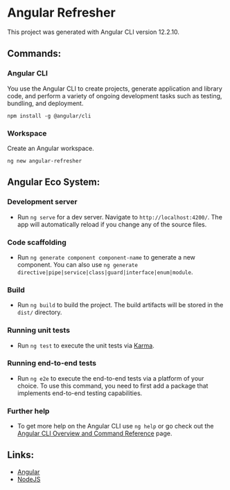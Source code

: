 # Angular Refresher

This project was generated with Angular CLI version 12.2.10.

## Commands:

### Angular CLI 

You use the Angular CLI to create projects, generate application and library code, and perform a variety of ongoing development tasks such as testing, bundling, and deployment.

```
npm install -g @angular/cli 
```

### Workspace

Create an Angular workspace.

```
ng new angular-refresher
```

## Angular Eco System:

### Development server

- Run `ng serve` for a dev server. Navigate to `http://localhost:4200/`. The app will automatically reload if you change any of the source files.

### Code scaffolding

- Run `ng generate component component-name` to generate a new component. You can also use `ng generate directive|pipe|service|class|guard|interface|enum|module`.

### Build

- Run `ng build` to build the project. The build artifacts will be stored in the `dist/` directory.

### Running unit tests

- Run `ng test` to execute the unit tests via [Karma](https://karma-runner.github.io).

### Running end-to-end tests

- Run `ng e2e` to execute the end-to-end tests via a platform of your choice. To use this command, you need to first add a package that implements end-to-end testing capabilities.

### Further help

- To get more help on the Angular CLI use `ng help` or go check out the [Angular CLI Overview and Command Reference](https://angular.io/cli) page.



## Links:

- [Angular](https://angular.io/)
- [NodeJS](https://nodejs.org/)
